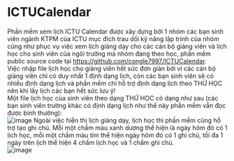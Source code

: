 # ICTUCalendar
Phần mềm xem lịch ICTU Calendar được xây dựng bởi 1 nhóm các bạn sinh viên ngành KTPM của ICTU mục đích trau dồi kỹ năng lập trình của nhóm cũng như phục vụ việc xem lịch giảng dạy cho các cán bộ giảng viên và lịch học cho sinh viên của ngôi trường mà nhóm đang theo học, phần mềm public source code tại https://github.com/congle7997/ICTUCalendar. <br/>
Việc nhập file lịch học cho giảng viên hết sức đơn giản bởi vì các cán bộ giảng viên chỉ có duy nhất 1 định dạng lịch, còn các bạn sinh viên sẽ có nhiều định dạng lịch và phần mềm chỉ hỗ trợ định dạng lịch theo THỨ HỌC nên khi lấy lịch các bạn hết sức lưu ý! <br/>
Một file lịch học của sinh viên theo dạng THỨ HỌC có dạng như sau (các bạn sinh viên trường khác có định dạng lịch như thế này phần mềm vẫn đọc được bình thường): <br/>
![image](https://user-images.githubusercontent.com/26843392/61395349-711eba00-a8ef-11e9-9f99-0d3e9f41e0a0.png)
Ngoài việc hiển thị lịch giảng dạy, lịch học thì phần mềm cũng hỗ trợ tạo ghi chú. Mỗi một chấm màu xanh dương thể hiện là ngày hôm đó có 1 lịch học, mỗi một chấm màu tím thể hiện ngày hôm đó có 1 ghi chú, tối đa 1 ngày trên lịch thể hiện 4 chấm lịch học và 1 chấm ghi chú. <br/>
![image](https://user-images.githubusercontent.com/26843392/61396519-18045580-a8f2-11e9-8b19-c19a24118f20.png)
